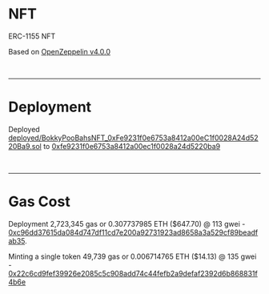 # NFT
ERC-1155 NFT

Based on [OpenZeppelin v4.0.0](https://github.com/OpenZeppelin/openzeppelin-contracts/releases/tag/v4.0.0)

<br />

<hr />

# Deployment

Deployed [deployed/BokkyPooBahsNFT_0xFe9231f0e6753a8412a00eC1f0028A24d5220Ba9.sol](deployed/BokkyPooBahsNFT_0xFe9231f0e6753a8412a00eC1f0028A24d5220Ba9.sol) to [0xfe9231f0e6753a8412a00ec1f0028a24d5220ba9](https://etherscan.io/address/0xfe9231f0e6753a8412a00ec1f0028a24d5220ba9#code)

<br />

<hr />

# Gas Cost

Deployment 2,723,345 gas or 0.307737985 ETH ($647.70) @ 113 gwei - [0xc96dd37615da084d747df11cd7e200a92731923ad8658a3a529cf89beadfab35](https://etherscan.io/tx/0xc96dd37615da084d747df11cd7e200a92731923ad8658a3a529cf89beadfab35).

Minting a single token 49,739 gas or 0.006714765 ETH ($14.13) @ 135 gwei - [0x22c6cd9fef39926e2085c5c908add74c44fefb2a9defaf2392d6b868831f4b6e](https://etherscan.io/tx/0x22c6cd9fef39926e2085c5c908add74c44fefb2a9defaf2392d6b868831f4b6e)
